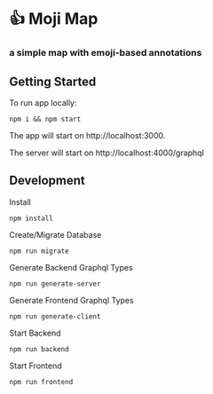 # 👍 Moji Map

### a simple map with emoji-based annotations

## Getting Started

To run app locally:

```shell
npm i && npm start
```

The app will start on http://localhost:3000.

The server will start on http://localhost:4000/graphql

## Development
Install
```shell
npm install
```
Create/Migrate Database
```shell
npm run migrate
```
Generate Backend Graphql Types
```shell
npm run generate-server
```
Generate Frontend Graphql Types
```shell
npm run generate-client
```
Start Backend
```shell
npm run backend
```
Start Frontend
```shell
npm run frontend
```
